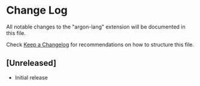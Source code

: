 # Change Log

All notable changes to the "argon-lang" extension will be documented in this file.

Check [Keep a Changelog](http://keepachangelog.com/) for recommendations on how to structure this file.

## [Unreleased]

- Initial release